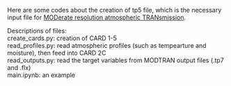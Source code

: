 Here are some codes about the creation of tp5 file, which is the necessary input file for [MODerate resolution atmospheric TRANsmission](http://modtran.spectral.com/).

Descriptions of files:  
create_cards.py: creation of CARD 1-5  
read_profiles.py: read atmospheric profiles (such as tempearture and moisture), then feed into CARD 2C  
read_outputs.py: read the target variables from MODTRAN output files (.tp7 and .flx)  
main.ipynb: an example  
